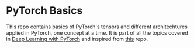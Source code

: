 # PyTorch Basics
This repo contains basics of PyTorch's tensors and different architechtures applied in PyTorch, one concept at a time. It is part of all the topics covered in [Deep Learning with PyTorch](https://www.freecodecamp.org/news/free-deep-learning-with-pytorch-live-course/) and inspired from [this](https://github.com/yunjey/pytorch-tutorial) repo.
